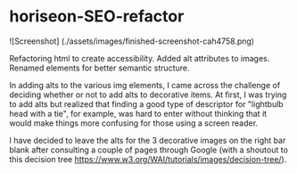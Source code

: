 # horiseon-SEO-refactor

![Screenshot] (./assets/images/finished-screenshot-cah4758.png)

Refactoring html to create accessibility. Added alt attributes to images. Renamed elements for better semantic structure.

In adding alts to the various img elements, I came across the challenge of deciding whether or not to add alts to decorative items. At first, I was trying to add alts but realized that finding a good type of descriptor for "lightbulb head with a tie", for example, was hard to enter without thinking that it would make things more confusing for those using a screen reader. 

I have decided to leave the alts for the 3 decorative images on the right bar blank after consulting a couple of pages through Google (with a shoutout to this decision tree https://www.w3.org/WAI/tutorials/images/decision-tree/).
